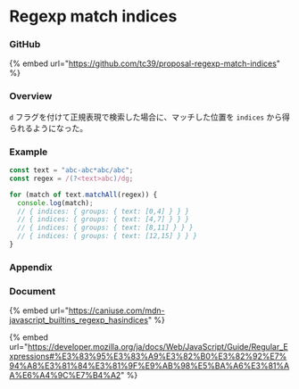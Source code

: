 # Regexp match indices

### GitHub

{% embed url="https://github.com/tc39/proposal-regexp-match-indices" %}

### Overview

`d` フラグを付けて正規表現で検索した場合に、マッチした位置を `indices` から得られるようになった。

### Example

```javascript
const text = "abc-abc*abc/abc";
const regex = /(?<text>abc)/dg;

for (match of text.matchAll(regex)) {
  console.log(match);
  // { indices: { groups: { text: [0,4] } } }
  // { indices: { groups: { text: [4,7] } } }
  // { indices: { groups: { text: [8,11] } } }
  // { indices: { groups: { text: [12,15] } } }
}
```

### Appendix

### Document

{% embed url="https://caniuse.com/mdn-javascript_builtins_regexp_hasindices" %}

{% embed url="https://developer.mozilla.org/ja/docs/Web/JavaScript/Guide/Regular_Expressions#%E3%83%95%E3%83%A9%E3%82%B0%E3%82%92%E7%94%A8%E3%81%84%E3%81%9F%E9%AB%98%E5%BA%A6%E3%81%AA%E6%A4%9C%E7%B4%A2" %}
